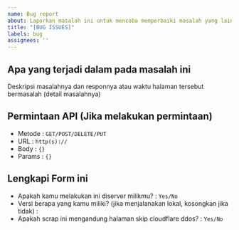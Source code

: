```yaml
---
name: Bug report
about: Laporkan masalah ini untuk mencoba memperbaiki masalah yang lainnya
title: "[BUG ISSUES]"
labels: bug
assignees: ''
---
```

## Apa yang terjadi dalam pada masalah ini

Deskripsi masalahnya dan responnya atau waktu halaman tersebut bermasalah (detail masalahnya)

## Permintaan API (Jika melakukan permintaan)

- Metode : `GET/POST/DELETE/PUT`
- URL : `http(s)://`
- Body : ```{}```
- Params : ```{}```

## Lengkapi Form ini

- Apakah kamu melakukan ini diserver milikmu? : `Yes/No`
- Versi berapa yang kamu miliki? (jika menjalanakan lokal, kosongkan jika tidak) :
- Apakah scrap ini mengandung halaman skip cloudflare ddos? : `Yes/No`
